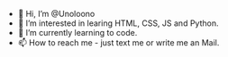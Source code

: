 - 👋 Hi, I’m @Unoloono
- 👀 I’m interested in learing HTML, CSS, JS and Python. 
- 🌱 I’m currently learning to code.
- 📫 How to reach me - just text me or write me an Mail.

<!---
Unoloono/Unoloono is a ✨ special ✨ repository because its `README.md` (this file) appears on your GitHub profile.
You can click the Preview link to take a look at your changes.
--->

